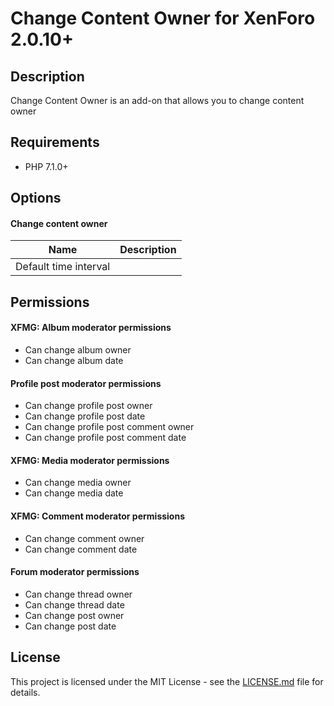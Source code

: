 Change Content Owner for XenForo 2.0.10+
========================================

Description
-----------

Change Content Owner is an add-on that allows you to change content owner

Requirements
------------

- PHP 7.1.0+

Options
-------

#### Change content owner

| Name                  | Description |
| --------------------- | ----------- |
| Default time interval |             |

Permissions
-----------

#### XFMG: Album moderator permissions

- Can change album owner
- Can change album date

#### Profile post moderator permissions

- Can change profile post owner
- Can change profile post date
- Can change profile post comment owner
- Can change profile post comment date

#### XFMG: Media moderator permissions

- Can change media owner
- Can change media date

#### XFMG: Comment moderator permissions

- Can change comment owner
- Can change comment date

#### Forum moderator permissions

- Can change thread owner
- Can change thread date
- Can change post owner
- Can change post date

License
-------

This project is licensed under the MIT License - see the [LICENSE.md](https://github.com/ticktackk/ChangeContentOwnerForXF2/blob/master/LICENSE.md) file for details.